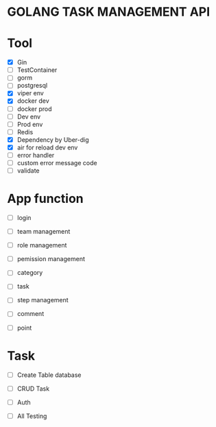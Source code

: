 # GOLANG TASK MANAGEMENT API

# Tool
- [x] Gin
- [ ] TestContainer
- [ ] gorm
- [ ] postgresql
- [x] viper env
- [x] docker dev
- [ ] docker prod
- [ ] Dev env
- [ ] Prod env
- [ ] Redis
- [x] Dependency by Uber-dig
- [x] air for reload dev env
- [ ] error handler
- [ ] custom error message code
- [ ] validate

# App function
- [ ] login
- [ ] team management
- [ ] role management
- [ ] pemission management
- [ ] category
- [ ] task
- [ ] step management
- [ ] comment
- [ ] point 

  
# Task

- [ ] Create Table database
- [ ] CRUD Task
- [ ] Auth
- [ ] All Testing

